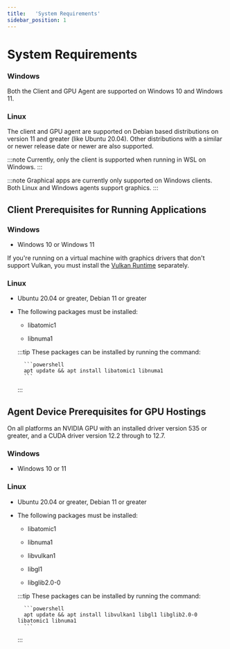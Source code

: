 ```yaml
---
title:   'System Requirements'
sidebar_position: 1
---
```

# System Requirements


### Windows

Both the Client and GPU Agent are supported on Windows 10 and Windows 11. 


### Linux

The client and GPU agent are supported on Debian based distributions on version 11 and greater (like Ubuntu 20.04). Other distributions with a similar or newer release date or newer are also supported. 

:::note
Currently, only the client is supported when running in WSL on Windows.
:::


:::note
Graphical apps are currently only supported on Windows clients. Both Linux and Windows agents support graphics.
:::


## Client Prerequisites for Running Applications

### Windows 

- Windows 10 or Windows 11 

If you're running on a virtual machine with graphics drivers that don't support Vulkan, you must install the [Vulkan Runtime](https://sdk.lunarg.com/sdk/download/latest/windows/vulkan-runtime.exe) separately.


### Linux 

- Ubuntu 20.04 or greater, Debian 11 or greater 

 

- The following packages must be installed: 

    - libatomic1 

    - libnuma1 

    :::tip
    These packages can be installed by running the command: 
        
        ```powershell
        apt update && apt install libatomic1 libnuma1
        ```
    :::


## Agent Device Prerequisites for GPU Hostings

On all platforms an NVIDIA GPU with an installed driver version 535 or greater, and a CUDA driver version 12.2 through to 12.7. 

### Windows 

- Windows 10 or 11 

### Linux 

- Ubuntu 20.04 or greater, Debian 11 or greater 

- The following packages must be installed: 

    - libatomic1 

    - libnuma1 

    - libvulkan1 

    - libgl1 

    - libglib2.0-0 


    :::tip
    These packages can be installed by running the command: 
        
        ```powershell
        apt update && apt install libvulkan1 libgl1 libglib2.0-0 libatomic1 libnuma1
        ```
    :::

 